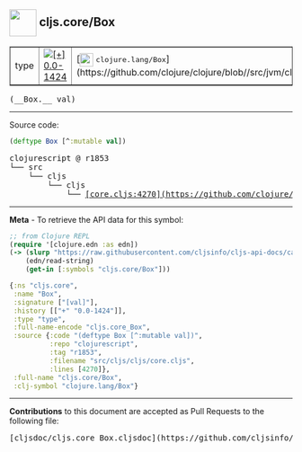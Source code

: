 ## <img width="48px" valign="middle" src="http://i.imgur.com/Hi20huC.png"> cljs.core/Box

 <table border="1">
<tr>

<td>type</td>
<td><a href="https://github.com/cljsinfo/cljs-api-docs/tree/0.0-1424"><img valign="middle" alt="[+] 0.0-1424" src="https://img.shields.io/badge/+-0.0--1424-lightgrey.svg"></a> </td>
<td>
[<img height="24px" valign="middle" src="http://i.imgur.com/1GjPKvB.png"> <samp>clojure.lang/Box</samp>](https://github.com/clojure/clojure/blob//src/jvm/clojure/lang/Box.java)
</td>
</tr>
</table>

 <samp>
(__Box.__ val)<br>
</samp>

---





Source code:

```clj
(deftype Box [^:mutable val])
```

 <pre>
clojurescript @ r1853
└── src
    └── cljs
        └── cljs
            └── <ins>[core.cljs:4270](https://github.com/clojure/clojurescript/blob/r1853/src/cljs/cljs/core.cljs#L4270)</ins>
</pre>


---

__Meta__ - To retrieve the API data for this symbol:

```clj
;; from Clojure REPL
(require '[clojure.edn :as edn])
(-> (slurp "https://raw.githubusercontent.com/cljsinfo/cljs-api-docs/catalog/cljs-api.edn")
    (edn/read-string)
    (get-in [:symbols "cljs.core/Box"]))
```

```clj
{:ns "cljs.core",
 :name "Box",
 :signature ["[val]"],
 :history [["+" "0.0-1424"]],
 :type "type",
 :full-name-encode "cljs.core_Box",
 :source {:code "(deftype Box [^:mutable val])",
          :repo "clojurescript",
          :tag "r1853",
          :filename "src/cljs/cljs/core.cljs",
          :lines [4270]},
 :full-name "cljs.core/Box",
 :clj-symbol "clojure.lang/Box"}

```

---

__Contributions__ to this document are accepted as Pull Requests to the following file:

 <pre>
[cljsdoc/cljs.core_Box.cljsdoc](https://github.com/cljsinfo/cljs-api-docs/blob/master/cljsdoc/cljs.core_Box.cljsdoc)
</pre>

